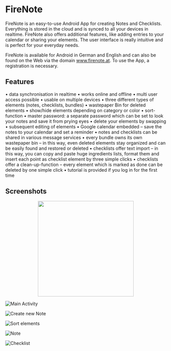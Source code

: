 # FireNote

FireNote is an easy-to-use Android App for creating Notes and Checklists. Everything is stored in the cloud and is synced to all your devices in realtime. FireNote also offers additional features, like adding entries to your calendar or sharing your elements. The user interface is really intuitive and is perfect for your everyday needs. 

FireNote is available for Android in German and English and can also be found on the Web via the domain www.firenote.at. To use the App, a registration is necessary.

## Features

•	data synchronisation in realtime 
•	works online and offline
•	multi user access possible 
•	usable on multiple devices 
•	three different types of elements (notes, checklists, bundles)
•	wastepaper Bin for deleted elements 
•	show/hide elements depending on category or color 
•	sort-function
•	master password: a separate password which can be set to look your notes and save it from prying eyes 
•	delete your elements by swapping 
•	subsequent editing of elements 
•	Google calendar embedded – save the notes to your calendar and set a reminder
•	notes and checklists can be shared in various message services
•	every bundle owns its own wastepaper bin – in this way, even deleted elements stay organized and can be easily found and restored or deleted
•	checklists offer text import – in this way, you can copy and paste huge ingredients lists, format them and insert each point as checklist element by three simple clicks
•	checklists offer a clean-up-function – every element which is marked as done can be deleted by one simple click 
•	tutorial is provided if you log in for the first time 

## Screenshots

<div style="text-align:center">
<img src="http://i.imgur.com/zmdAOsC.png" width="300">
</div>

![Main Activity](http://i.imgur.com/zmdAOsC.png "Main Activity")

![Create new Note](http://i.imgur.com/RLGO0Tm.png "Creating a new Note")

![Sort elements](http://i.imgur.com/caOEwE0.png "Sort elements")

![Note](http://i.imgur.com/mRb80kq.png "Note")

![Checklist](http://i.imgur.com/sJU5xxn.png "Checklist")

